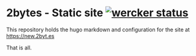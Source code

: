 # 2bytes - Static site [![wercker status](https://app.wercker.com/status/1dcaedf831d0a76b8c0be43090e97773/s/master "wercker status")](https://app.wercker.com/project/byKey/1dcaedf831d0a76b8c0be43090e97773)

This repository holds the hugo markdown and configuration for the site at https://new.2byt.es

That is all.